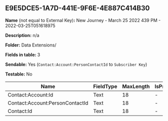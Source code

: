 ## E9E5DCE5-1A7D-441E-9F6E-4E887C414B30

**Name** (not equal to External Key)**:** New Journey - March 25 2022 439 PM - 2022-03-25T051618975

**Description:** n/a

**Folder:** Data Extensions/

**Fields in table:** 3

**Sendable:** Yes (`Contact:Account:PersonContactId` to `Subscriber Key`)

**Testable:** No

| Name | FieldType | MaxLength | IsPrimaryKey | IsNullable | DefaultValue |
| --- | --- | --- | --- | --- | --- |
| Contact:Account:Id | Text | 18 | - | + |  |
| Contact:Account:PersonContactId | Text | 18 | - | - |  |
| Contact:Id | Text | 18 | - | - |  |
